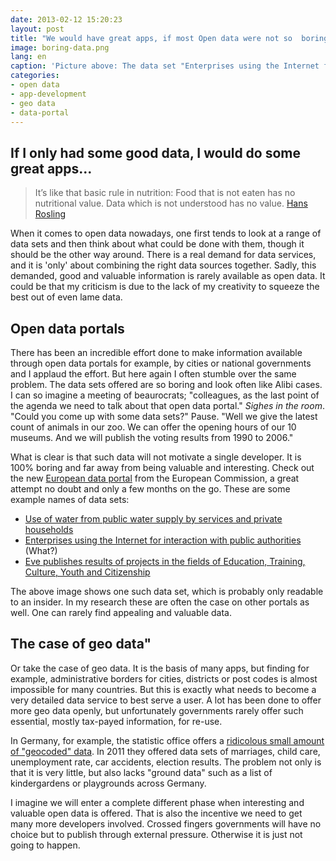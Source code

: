 ```yaml
---
date: 2013-02-12 15:20:23
layout: post
title: "We would have great apps, if most Open data were not so  boring"
image: boring-data.png
lang: en
caption: 'Picture above: The data set "Enterprises using the Internet for interaction with public authorities" from the EU Data portal'
categories:
- open data  
- app-development 
- geo data
- data-portal
---
```


## If I only had some good data, I would do some great apps...

> It’s like that basic rule in nutrition: Food that is not eaten has no nutritional value. Data which is not understood has no value. [Hans Rosling](http://blog.okfn.org/2013/01/21/carbon-dioxide-data-is-not-on-the-worlds-dashboard-says-hans-rosling/)

When it comes to open data nowadays, one first tends to look at a range of data sets and then think about what could be done with them, though it should be the other way around. There is a real demand for data services, and it is 'only' about combining the right data sources together. Sadly, this  demanded, good and valuable information is rarely available as open data. It could be that my criticism is due to the lack of my creativity to squeeze the best out of even lame data. 

## Open data portals 

There has been an incredible effort done to make information available through open data portals for example, by cities or national governments and I applaud the effort. But here again I often stumble over the same problem. The data sets offered are so boring and look often like Alibi cases. I can so imagine a meeting of beaurocrats; "colleagues, as the last point of the agenda we need to talk about that open data portal." *Sighes in the room*. "Could you come up with some data sets?" Pause. "Well we give the latest count of animals in our zoo. We can offer the opening hours of our 10 museums. And we will publish the voting results from 1990 to 2006." 

What is clear is that such data will not motivate a single developer. It is 100% boring and far away from being valuable and interesting. Check out the new [European data portal](http://open-data.europa.eu/open-data/) from the European Commission, a great attempt no doubt and only a few months on the go. These are some example names of data sets:

- [Use of water from public water supply by services and private households](http://open-data.europa.eu/open-data/data/dataset/icEM3C9LhEBR3H27y5iyAw)
- [Enterprises using the Internet for interaction with public authorities](http://open-data.europa.eu/open-data/data/dataset/nqb0UGfqqgd3g19oIDHaA) (What?)
- [Eve publishes results of projects in the fields of Education, Training, Culture, Youth and Citizenship](http://open-data.europa.eu/open-data/data/dataset/eve--results-of-projects-in-the-fields-of-education-training-culture-youth-and-citizenship)

The above image shows one such data set, which is probably only readable to an insider. In my research these are often the case on other portals as well. One can rarely find appealing and valuable data. 

## The case of geo data"
Or take the case of geo data. It is the basis of many apps, but finding for example, administrative borders for cities, districts or post codes is almost impossible for many countries. But this is exactly what needs to become a very detailed data service to best serve a user. A lot has been done to offer more geo data openly, but unfortunately governments rarely offer such essential, mostly tax-payed information, for re-use. 

In Germany, for example, the statistic office offers a [ridicolous small amount of "geocoded" data](https://www.regionalstatistik.de/genesis/online/logon). In 2011 they offered data sets of marriages, child care, unemployment rate, car accidents, election results. The problem not only is that it is very little, but also lacks "ground data" such as a list of kindergardens or playgrounds across Germany.  

I imagine we will enter a complete different phase when interesting and valuable open data is offered. That is also the incentive we need to get many more developers involved. Crossed fingers governments will have no choice but to publish through external pressure. Otherwise it is just not going to happen.
